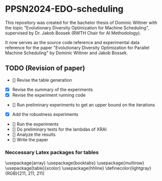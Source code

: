 # PPSN2024-EDO-scheduling

This repository was created for the bachelor thesis of Dominic Wittner with the topic "Evolutionary Diversity Optimization for Machine Scheduling", supervised by Dr. Jakob Bossek (RWTH Chair for AI Methodology).

It now serves as the source code reference and experimental data reference for the paper "Evolutionary Diversity Optimization for Parallel Machine Scheduling" by Dominic Wittner and Jakob Bossek.

## TODO (Revision of paper)

- [] Revise the table generation
- [X] Revise the summary of the experiments
- [X] Revise the experiment running code
- [] Run preliminary experiments to get an upper bound on the iterations
- [X] Add the robustness experiments
- [] Run the experiments
- [] Do preliminary tests for the lambdas of XRAI
- [] Analyze the results
- [] Write the paper

### Neccessary Latex packages for tables
\usepackage{array}
\usepackage{booktabs}
\usepackage{multirow}
\usepackage[table]{xcolor}
\usepackage{hhline}
\definecolor{lightgray}{RGB}{211, 211, 211}